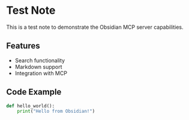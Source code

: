 # Test Note

This is a test note to demonstrate the Obsidian MCP server capabilities.

## Features
- Search functionality
- Markdown support
- Integration with MCP

## Code Example
```python
def hello_world():
    print("Hello from Obsidian!")
